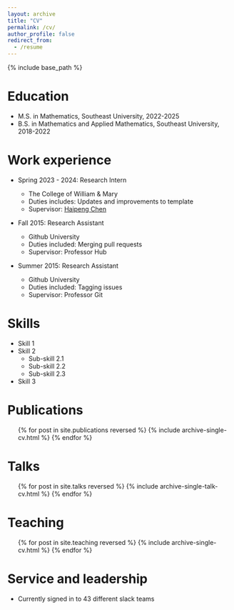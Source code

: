 ```yaml
---
layout: archive
title: "CV"
permalink: /cv/
author_profile: false
redirect_from:
  - /resume
---
```


{% include base_path %}

Education
======
* M.S. in Mathematics, Southeast University, 2022-2025
* B.S. in Mathematics and Applied Mathematics, Southeast University, 2018-2022

Work experience
======
* Spring 2023 - 2024: Research Intern
  * The College of William & Mary 
  * Duties includes: Updates and improvements to template
  * Supervisor: [Haipeng Chen](https://haipeng-chen.github.io/)

* Fall 2015: Research Assistant
  * Github University
  * Duties included: Merging pull requests
  * Supervisor: Professor Hub

* Summer 2015: Research Assistant
  * Github University
  * Duties included: Tagging issues
  * Supervisor: Professor Git
  
Skills
======
* Skill 1
* Skill 2
  * Sub-skill 2.1
  * Sub-skill 2.2
  * Sub-skill 2.3
* Skill 3

Publications
======
  <ul>{% for post in site.publications reversed %}
    {% include archive-single-cv.html %}
  {% endfor %}</ul>
  
Talks
======
  <ul>{% for post in site.talks reversed %}
    {% include archive-single-talk-cv.html  %}
  {% endfor %}</ul>
  
Teaching
======
  <ul>{% for post in site.teaching reversed %}
    {% include archive-single-cv.html %}
  {% endfor %}</ul>
  
Service and leadership
======
* Currently signed in to 43 different slack teams
